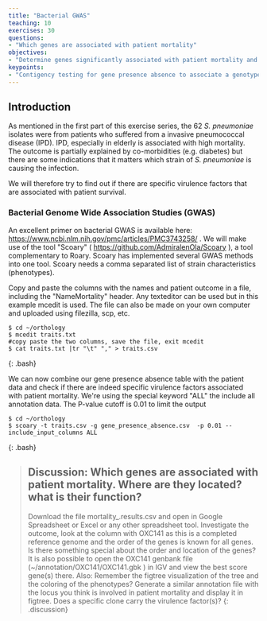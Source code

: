 ```yaml
---
title: "Bacterial GWAS"
teaching: 10
exercises: 30
questions:
- "Which genes are associated with patient mortality"
objectives:
- "Determine genes significantly associated with patient mortality and speculate why"
keypoints:
- "Contigency testing for gene presence absence to associate a genotype with a phenotype, similar to GWAS in clinical genetics is possible with bacterial genomes"
---
```


## Introduction

As mentioned in the first part of this exercise series, the 62 *S. pneumoniae* isolates were from patients who suffered from a invasive pneumococcal disease (IPD). IPD, especially in elderly is associated with high mortality. The outcome is partially explained by co-morbidities (e.g. diabetes) but there are some indications that it matters which strain of *S. pneumoniae* is causing the infection. 

We will therefore try to find out if there are specific virulence factors that are associated with patient survival. 

### Bacterial Genome Wide Association Studies (GWAS)

An excellent primer on bacterial GWAS is available here: https://www.ncbi.nlm.nih.gov/pmc/articles/PMC3743258/ . We will make use of the tool "Scoary" ( https://github.com/AdmiralenOla/Scoary ), a tool complementary to Roary. Scoary has implemented several GWAS methods into one tool. Scoary needs a comma separated list of strain characteristics (phenotypes). 

Copy and paste the columns with the names and patient outcome in a file, including the "Name<tab>Mortality" header. Any texteditor can be used but in this example mcedit is used. The file can also be made on your own computer and uploaded using filezilla, scp, etc.

~~~
$ cd ~/orthology
$ mcedit traits.txt
#copy paste the two columns, save the file, exit mcedit
$ cat traits.txt |tr "\t" "," > traits.csv
~~~
{: .bash}

We can now combine our gene presence absence table with the patient data and check if there are indeed specific virulence factors associated with patient mortality. We're using the special keyword "ALL" the include all annotation data. The P-value cutoff is 0.01 to limit the output

~~~
$ cd ~/orthology
$ scoary -t traits.csv -g gene_presence_absence.csv  -p 0.01 --include_input_columns ALL
~~~
{: .bash}


> ## Discussion: Which genes are associated with patient mortality. Where are they located? what is their function?
> Download the file mortality_<date>.results.csv and open in Google Spreadsheet or Excel or any other spreadsheet tool. Investigate the outcome, look at the column with OXC141 as this is a completed reference genome and the order of the genes is known for all genes. Is there something special about the order and location of the genes? It is also possible to open the OXC141 genbank file  (~/annotation/OXC141/OXC141.gbk ) in IGV and view the best score gene(s) there. Also: Remember the figtree visualization of the tree and the coloring of the phenotypes? Generate a similar annotation file with the locus you think is involved in patient mortality and display it in figtree. Does a specific clone carry the virulence factor(s)? 
{: .discussion}

